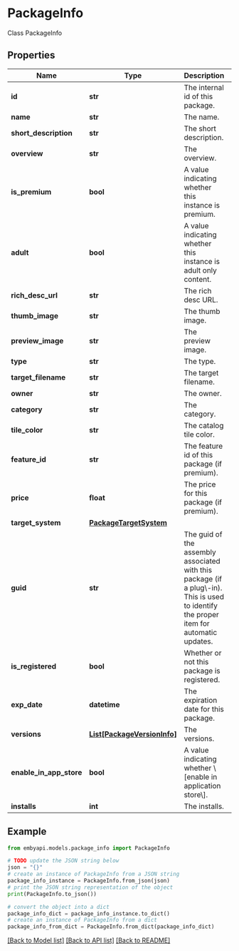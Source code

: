 # PackageInfo

Class PackageInfo  

## Properties

Name | Type | Description | Notes
------------ | ------------- | ------------- | -------------
**id** | **str** | The internal id of this package. | [optional] 
**name** | **str** | The name. | [optional] 
**short_description** | **str** | The short description. | [optional] 
**overview** | **str** | The overview. | [optional] 
**is_premium** | **bool** | A value indicating whether this instance is premium. | [optional] 
**adult** | **bool** | A value indicating whether this instance is adult only content. | [optional] 
**rich_desc_url** | **str** | The rich desc URL. | [optional] 
**thumb_image** | **str** | The thumb image. | [optional] 
**preview_image** | **str** | The preview image. | [optional] 
**type** | **str** | The type. | [optional] 
**target_filename** | **str** | The target filename. | [optional] 
**owner** | **str** | The owner. | [optional] 
**category** | **str** | The category. | [optional] 
**tile_color** | **str** | The catalog tile color. | [optional] 
**feature_id** | **str** | The feature id of this package (if premium). | [optional] 
**price** | **float** | The price for this package (if premium). | [optional] 
**target_system** | [**PackageTargetSystem**](PackageTargetSystem.md) |  | [optional] 
**guid** | **str** | The guid of the assembly associated with this package (if a plug\\-in). This is used to identify the proper item for automatic updates. | [optional] 
**is_registered** | **bool** | Whether or not this package is registered. | [optional] 
**exp_date** | **datetime** | The expiration date for this package. | [optional] 
**versions** | [**List[PackageVersionInfo]**](PackageVersionInfo.md) | The versions. | [optional] 
**enable_in_app_store** | **bool** | A value indicating whether \\[enable in application store\\]. | [optional] 
**installs** | **int** | The installs. | [optional] 

## Example

```python
from embyapi.models.package_info import PackageInfo

# TODO update the JSON string below
json = "{}"
# create an instance of PackageInfo from a JSON string
package_info_instance = PackageInfo.from_json(json)
# print the JSON string representation of the object
print(PackageInfo.to_json())

# convert the object into a dict
package_info_dict = package_info_instance.to_dict()
# create an instance of PackageInfo from a dict
package_info_from_dict = PackageInfo.from_dict(package_info_dict)
```
[[Back to Model list]](../README.md#documentation-for-models) [[Back to API list]](../README.md#documentation-for-api-endpoints) [[Back to README]](../README.md)


